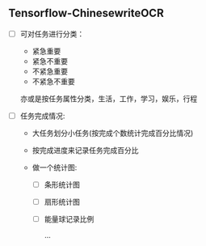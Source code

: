 ## Tensorflow-ChinesewriteOCR
- [ ] 可对任务进行分类：

  * 紧急重要
  * 紧急不重要
  * 不紧急重要
  * 不紧急不重要

  亦或是按任务属性分类，生活，工作，学习，娱乐，行程

- [ ] 任务完成情况:

  * 大任务划分小任务(按完成个数统计完成百分比情况)

  * 按完成进度来记录任务完成百分比

  * 做一个统计图:

    - [ ] 条形统计图

    - [ ] 扇形统计图

    - [ ] 能量球记录比例

      ...
